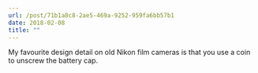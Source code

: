 ```yaml
---
url: /post/71b1a8c8-2ae5-469a-9252-959fa6bb57b1
date: 2018-02-08
title: ""
---
```


My favourite design detail on old Nikon film cameras is that you use a coin to unscrew the battery cap.